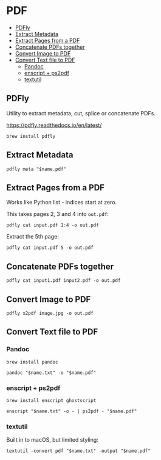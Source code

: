 # PDF

<!-- INDEX_START -->

- [PDFly](#pdfly)
- [Extract Metadata](#extract-metadata)
- [Extract Pages from a PDF](#extract-pages-from-a-pdf)
- [Concatenate PDFs together](#concatenate-pdfs-together)
- [Convert Image to PDF](#convert-image-to-pdf)
- [Convert Text file to PDF](#convert-text-file-to-pdf)
  - [Pandoc](#pandoc)
  - [enscript + ps2pdf](#enscript--ps2pdf)
  - [textutil](#textutil)

<!-- INDEX_END -->

## PDFly

Utility to extract metadata, cut, splice or concatenate PDFs.

<https://pdfly.readthedocs.io/en/latest/>

```shell
brew install pdfly
```

## Extract Metadata

```shell
pdfly meta "$name.pdf"
```

## Extract Pages from a PDF

Works like Python list - indices start at zero.

This takes pages 2, 3 and 4 into `out.pdf`:

```shell
pdfly cat input.pdf 1:4 -o out.pdf
```

Extract the 5th page:

```shell
pdfly cat input.pdf 5 -o out.pdf
```

## Concatenate PDFs together

```shell
pdfly cat input1.pdf input2.pdf -o out.pdf
```

## Convert Image to PDF

```shell
pdfly x2pdf image.jpg -o out.pdf
```

## Convert Text file to PDF

### Pandoc

```shell
brew install pandoc
```

```shell
pandoc "$name.txt" -o "$name.pdf"
```

<!--

If you get this error:

```text
pdflatex not found. Please select a different --pdf-engine or install pdflatex
```

then install

```shell

```

-->

### enscript + ps2pdf

```shell
brew install enscript ghostscript
```

```shell
enscript "$name.txt" -o - | ps2pdf - "$name.pdf"
```

### textutil

Built in to macOS, but limited styling:

```shell
textutil -convert pdf "$name.txt" -output "$name.pdf"
```
